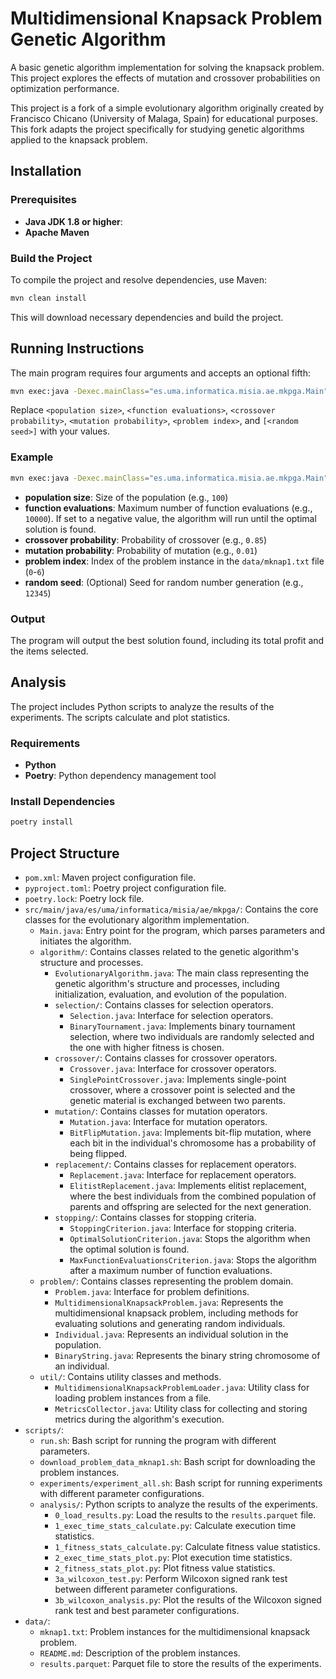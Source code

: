# Multidimensional Knapsack Problem Genetic Algorithm

A basic genetic algorithm implementation for solving the knapsack problem. This project explores the effects of mutation and crossover probabilities on optimization performance.

This project is a fork of a simple evolutionary algorithm originally created by Francisco Chicano (University of Malaga, Spain) for educational purposes. This fork adapts the project specifically for studying genetic algorithms applied to the knapsack problem.

## Installation

### Prerequisites

- **Java JDK 1.8 or higher**:
- **Apache Maven**

### Build the Project

To compile the project and resolve dependencies, use Maven:

```bash
mvn clean install
```

This will download necessary dependencies and build the project.

## Running Instructions

The main program requires four arguments and accepts an optional fifth:

```bash
mvn exec:java -Dexec.mainClass="es.uma.informatica.misia.ae.mkpga.Main" -Dexec.args="<population size> <function evaluations> <crossover probability> <mutation probability> <problem index> [<random seed>]"
```

Replace `<population size>`, `<function evaluations>`, `<crossover probability>`, `<mutation probability>`, `<problem index>`, and `[<random seed>]` with your values.

### Example

```bash
mvn exec:java -Dexec.mainClass="es.uma.informatica.misia.ae.mkpga.Main" -Dexec.args="100 10000 0.01 50 12345"
```

- **population size**: Size of the population (e.g., `100`)
- **function evaluations**: Maximum number of function evaluations (e.g., `10000`). If set to a negative value, the algorithm will run until the optimal solution is found.
- **crossover probability**: Probability of crossover (e.g., `0.85`)
- **mutation probability**: Probability of mutation (e.g., `0.01`)
- **problem index**: Index of the problem instance in the `data/mknap1.txt` file (`0`-`6`)
- **random seed**: (Optional) Seed for random number generation (e.g., `12345`)

### Output

The program will output the best solution found, including its total profit and the items selected.

## Analysis

The project includes Python scripts to analyze the results of the experiments. The scripts calculate and plot statistics.

### Requirements

- **Python**
- **Poetry**: Python dependency management tool

### Install Dependencies

```bash
poetry install
```

## Project Structure

- `pom.xml`: Maven project configuration file.
- `pyproject.toml`: Poetry project configuration file.
- `poetry.lock`: Poetry lock file.
- `src/main/java/es/uma/informatica/misia/ae/mkpga/`: Contains the core classes for the evolutionary algorithm implementation.
  - `Main.java`: Entry point for the program, which parses parameters and initiates the algorithm.
  - `algorithm/`: Contains classes related to the genetic algorithm's structure and processes.
    - `EvolutionaryAlgorithm.java`: The main class representing the genetic algorithm's structure and processes, including initialization, evaluation, and evolution of the population.
    - `selection/`: Contains classes for selection operators.
      - `Selection.java`: Interface for selection operators.
      - `BinaryTournament.java`: Implements binary tournament selection, where two individuals are randomly selected and the one with higher fitness is chosen.
    - `crossover/`: Contains classes for crossover operators.
      - `Crossover.java`: Interface for crossover operators.
      - `SinglePointCrossover.java`: Implements single-point crossover, where a crossover point is selected and the genetic material is exchanged between two parents.
    - `mutation/`: Contains classes for mutation operators.
      - `Mutation.java`: Interface for mutation operators.
      - `BitFlipMutation.java`: Implements bit-flip mutation, where each bit in the individual's chromosome has a probability of being flipped.
    - `replacement/`: Contains classes for replacement operators.
      - `Replacement.java`: Interface for replacement operators.
      - `ElitistReplacement.java`: Implements elitist replacement, where the best individuals from the combined population of parents and offspring are selected for the next generation.
    - `stopping/`: Contains classes for stopping criteria.
      - `StoppingCriterion.java`: Interface for stopping criteria.
      - `OptimalSolutionCriterion.java`: Stops the algorithm when the optimal solution is found.
      - `MaxFunctionEvaluationsCriterion.java`: Stops the algorithm after a maximum number of function evaluations.
  - `problem/`: Contains classes representing the problem domain.
    - `Problem.java`: Interface for problem definitions.
    - `MultidimensionalKnapsackProblem.java`: Represents the multidimensional knapsack problem, including methods for evaluating solutions and generating random individuals.
    - `Individual.java`: Represents an individual solution in the population.
    - `BinaryString.java`: Represents the binary string chromosome of an individual.
  - `util/`: Contains utility classes and methods.
    - `MultidimensionalKnapsackProblemLoader.java`: Utility class for loading problem instances from a file.
    - `MetricsCollector.java`: Utility class for collecting and storing metrics during the algorithm's execution.
- `scripts/`:
  - `run.sh`: Bash script for running the program with different parameters.
  - `download_problem_data_mknap1.sh`: Bash script for downloading the problem instances.
  - `experiments/experiment_all.sh`: Bash script for running experiments with different parameter configurations.
  - `analysis/`: Python scripts to analyze the results of the experiments.
    - `0_load_results.py`: Load the results to the `results.parquet` file.
    - `1_exec_time_stats_calculate.py`: Calculate execution time statistics.
    - `1_fitness_stats_calculate.py`: Calculate fitness value statistics.
    - `2_exec_time_stats_plot.py`: Plot execution time statistics.
    - `2_fitness_stats_plot.py`: Plot fitness value statistics.
    - `3a_wilcoxon_test.py`: Perform Wilcoxon signed rank test between different parameter configurations.
    - `3b_wilcoxon_analysis.py`: Plot the results of the Wilcoxon signed rank test and best parameter configurations.
- `data/`:
  - `mknap1.txt`: Problem instances for the multidimensional knapsack problem.
  - `README.md`: Description of the problem instances.
  - `results.parquet`: Parquet file to store the results of the experiments.
